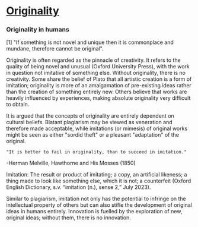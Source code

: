 # [Originality](obsidian://open?vault=EPQ&file=1.%20Topics)

### Originality in humans
[1] "If something is not novel and unique then it is commonplace and mundane, therefore cannot be original".

Originality is often regarded as the pinnacle of creativity. It refers to the quality of being novel and unusual (Oxford University Press), with the work in question not imitative of something else. Without originality, there is no creativity. Some share the belief of Plato that all artistic creation is a form of imitation; originality is more of an amalgamation of pre-existing ideas rather than the creation of something entirely new. Others believe that works are heavily influenced by experiences, making absolute originality very difficult to obtain.

It is argued that the concepts of originality are entirely dependent on cultural beliefs. Blatant plagiarism may be viewed as veneration and therefore made acceptable, while imitations (or mimesis) of original works might be seen as either "sordid theft" or a pleasant "adaptation" of the original.

	"It is better to fail in originality, than to succeed in imitation."
-Herman Melville, Hawthorne and His Mosses (1850)

Imitation: The result or product of imitating; a copy, an artificial likeness; a thing made to look like something else, which it is not; a counterfeit (Oxford English Dictionary, s.v. “imitation (n.), sense 2,” July 2023).

Similar to plagiarism, imitation not only has the potential to infringe on the intellectual property of others but can also stifle the development of original ideas in humans entirely. Innovation is fuelled by the exploration of new, original ideas; without them, there is no innovation. 




